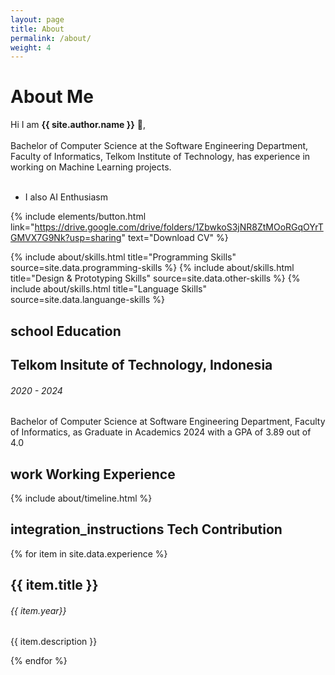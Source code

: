 ```yaml
---
layout: page
title: About
permalink: /about/
weight: 4
---
```


# **About Me** 

Hi I am **{{ site.author.name }}** :wave:,<br><br>
Bachelor of Computer Science at the Software Engineering Department, Faculty of Informatics, Telkom Institute of Technology, has experience in working on Machine Learning projects.<br><br>
- I also AI Enthusiasm

{% include elements/button.html link="https://drive.google.com/drive/folders/1ZbwkoS3jNR8ZtMOoRGqOYrTGMVX7G9Nk?usp=sharing" text="Download CV" %}

<div class="row">
{% include about/skills.html title="Programming Skills" source=site.data.programming-skills %}
{% include about/skills.html title="Design & Prototyping Skills" source=site.data.other-skills %}
{% include about/skills.html title="Language Skills" source=site.data.languange-skills %}
</div>

## <span class="material-symbols-rounded">school</span> Education
<div class="timeline-body bg-themed">
    <div class="timeline-item">
        <div class="content">
          <h2>Telkom Insitute of Technology, Indonesia</h2>
          <h6 class="date">2020 - 2024</h6>
          <p>Bachelor of Computer Science at Software Engineering Department, Faculty of Informatics, as Graduate in Academics 2024 with a GPA of 3.89 out of 4.0</p>
        </div>
      </div>
</div>

## <span class="material-symbols-rounded">work</span> Working Experience
<div class="row">
{% include about/timeline.html %}
</div>


## <span class="material-symbols-rounded">integration_instructions</span> Tech Contribution
<div class="timeline-body bg-themed">
    {% for item in site.data.experience %}
      <div class="timeline-item">
        <div class="content">
          <h2>{{ item.title }}</h2>
          <h6 class="date">{{ item.year}}</h6>
          <p>{{ item.description }}</p>
        </div>
      </div>
    {% endfor %}
</div>

<link rel="stylesheet" href="https://fonts.googleapis.com/css2?family=Material+Symbols+Rounded:opsz,wght,FILL,GRAD@48,400,0,200" />
